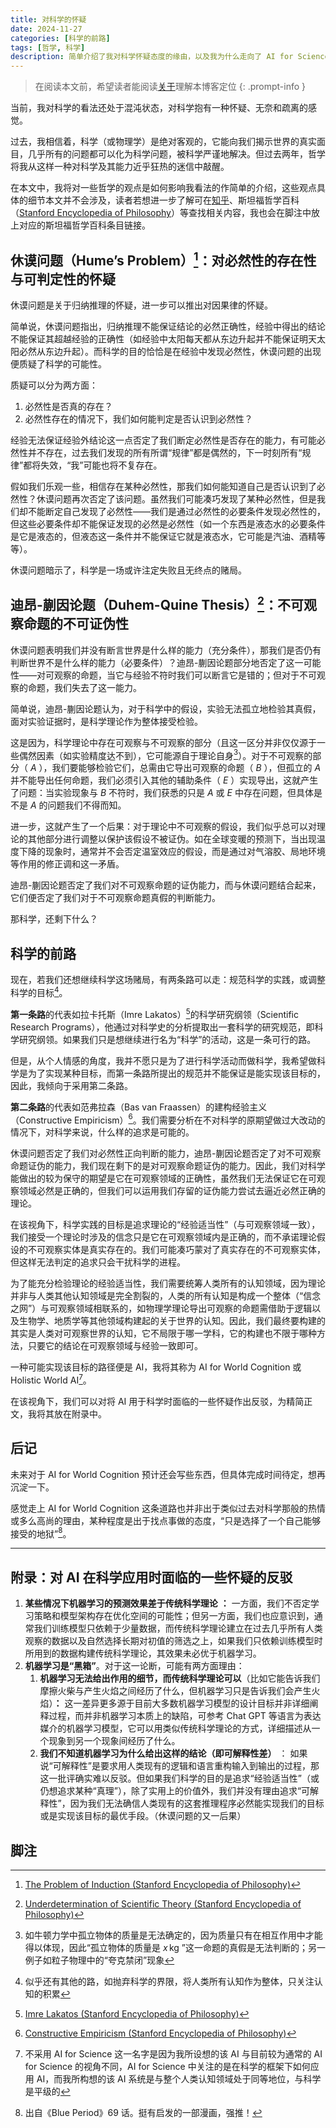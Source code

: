 ```yaml
---
title: 对科学的怀疑
date: 2024-11-27
categories: [科学的前路]
tags: [哲学, 科学]
description: 简单介绍了我对科学怀疑态度的缘由，以及我为什么走向了 AI for Science/AI for World Cognition
---
```


> 在阅读本文前，希望读者能阅读[关于](..\..\about)理解本博客定位
{: .prompt-info }

当前，我对科学的看法还处于混沌状态，对科学抱有一种怀疑、无奈和疏离的感觉。

过去，我相信着，科学（或物理学）是绝对客观的，它能向我们揭示世界的真实面目，几乎所有的问题都可以化为科学问题，被科学严谨地解决。但过去两年，哲学将我从这样一种对科学及其能力近乎狂热的迷信中敲醒。

在本文中，我将对一些哲学的观点是如何影响我看法的作简单的介绍，这些观点具体的细节本文并不会涉及，读者若想进一步了解可在[知乎](www.zhihu.com)、斯坦福哲学百科（[Stanford Encyclopedia of Philosophy](https://plato.stanford.edu/index.html)）等查找相关内容，我也会在脚注中放上对应的斯坦福哲学百科条目链接。

## 休谟问题（Hume’s Problem）[^1]：对必然性的存在性与可判定性的怀疑

休谟问题是关于归纳推理的怀疑，进一步可以推出对因果律的怀疑。

简单说，休谟问题指出，归纳推理不能保证结论的必然正确性，经验中得出的结论不能保证其超越经验的正确性（如经验中太阳每天都从东边升起并不能保证明天太阳必然从东边升起）。而科学的目的恰恰是在经验中发现必然性，休谟问题的出现便质疑了科学的可能性。

质疑可以分为两方面：

1. 必然性是否真的存在？
2. 必然性存在的情况下，我们如何能判定是否认识到必然性？

经验无法保证经验外结论这一点否定了我们断定必然性是否存在的能力，有可能必然性并不存在，过去我们发现的所有所谓“规律”都是偶然的，下一时刻所有“规律”都将失效，“我”可能也将不复存在。

假如我们乐观一些，相信存在某种必然性，那我们如何能知道自己是否认识到了必然性？休谟问题再次否定了该问题。虽然我们可能凑巧发现了某种必然性，但是我们却不能断定自己发现了必然性——我们是通过必然性的必要条件发现必然性的，但这些必要条件却不能保证发现的必然是必然性（如一个东西是液态水的必要条件是它是液态的，但液态这一条件并不能保证它就是液态水，它可能是汽油、酒精等等）。

休谟问题暗示了，科学是一场或许注定失败且无终点的赌局。



## 迪昂-蒯因论题（Duhem-Quine Thesis）[^2]：不可观察命题的不可证伪性

休谟问题表明我们并没有断言世界是什么样的能力（充分条件），那我们是否仍有判断世界不是什么样的能力（必要条件）？迪昂-蒯因论题部分地否定了这一可能性——对可观察的命题，当它与经验不符时我们可以断言它是错的；但对于不可观察的命题，我们失去了这一能力。

简单说，迪昂-蒯因论题认为，对于科学中的假设，实验无法孤立地检验其真假，面对实验证据时，是科学理论作为整体接受检验。

这是因为，科学理论中存在可观察与不可观察的部分（且这一区分并非仅仅源于一些偶然因素（如实验精度达不到），它可能源自于理论自身[^3]）。对于不可观察的部分（ $A$ ），我们要能够检验它们，总需由它导出可观察的命题（ $B$ ），但孤立的 $A$ 并不能导出任何命题，我们必须引入其他的辅助条件（ $E$ ）实现导出，这就产生了问题：当实验现象与 $B$ 不符时，我们获悉的只是 $A$ 或 $E$ 中存在问题，但具体是不是 $A$ 的问题我们不得而知。

进一步，这就产生了一个后果：对于理论中不可观察的假设，我们似乎总可以对理论的其他部分进行调整以保护该假设不被证伪。如在全球变暖的预测下，当出现温度下降的现象时，通常并不会否定温室效应的假设，而是通过对气溶胶、局地环境等作用的修正调和这一矛盾。

迪昂-蒯因论题否定了我们对不可观察命题的证伪能力，而与休谟问题结合起来，它们便否定了我们对于不可观察命题真假的判断能力。

那科学，还剩下什么？



## 科学的前路

现在，若我们还想继续科学这场赌局，有两条路可以走：规范科学的实践，或调整科学的目标[^4]。

**第一条路**的代表如拉卡托斯（Imre Lakatos）[^5]的科学研究纲领（Scientific Research Programs），他通过对科学史的分析提取出一套科学的研究规范，即科学研究纲领。如果我们只是想继续进行名为“科学”的活动，这是一条可行的路。

但是，从个人情感的角度，我并不愿只是为了进行科学活动而做科学，我希望做科学是为了实现某种目标，而第一条路所提出的规范并不能保证是能实现该目标的，因此，我倾向于采用第二条路。

**第二条路**的代表如范弗拉森（Bas van Fraassen）的建构经验主义（Constructive Empiricism）[^6]。我们需要分析在不对科学的原期望做过大改动的情况下，对科学来说，什么样的追求是可能的。

休谟问题否定了我们对必然性正向判断的能力，迪昂-蒯因论题否定了对不可观察命题证伪的能力，我们现在剩下的是对可观察命题证伪的能力。因此，我们对科学能做出的较为保守的期望是它在可观察领域的正确性，虽然我们无法保证它在可观察领域必然是正确的，但我们可以运用我们存留的证伪能力尝试去逼近必然正确的理论。

在该视角下，科学实践的目标是追求理论的“经验适当性”（与可观察领域一致），我们接受一个理论时涉及的信念只是它在可观察领域内是正确的，而不承诺理论假设的不可观察实体是真实存在的。我们可能凑巧蒙对了真实存在的不可观察实体，但这样无法判定的追求只会干扰科学的进程。

为了能充分检验理论的经验适当性，我们需要统筹人类所有的认知领域，因为理论并非与人类其他认知领域是完全割裂的，人类的所有认知是构成一个整体（“信念之网”）与可观察领域相联系的，如物理学理论导出可观察的命题需借助于逻辑以及生物学、地质学等其他领域构建起的关于世界的认知。因此，我们最终要构建的其实是人类对可观察世界的认知，它不局限于哪一学科，它的构建也不限于哪种方法，只要它的结论在可观察领域与经验一致即可。

一种可能实现该目标的路径便是 AI，我将其称为 AI for World Cognition 或 Holistic World AI[^7]。

在该视角下，我们可以对将 AI 用于科学时面临的一些怀疑作出反驳，为精简正文，我将其放在附录中。

## 后记

未来对于 AI for World Cognition 预计还会写些东西，但具体完成时间待定，想再沉淀一下。

感觉走上 AI for World Cognition 这条道路也并非出于类似过去对科学那般的热情或多么高尚的理由，某种程度是出于找点事做的态度，“只是选择了一个自己能够接受的地狱”[^8]。



---



## 附录：对 AI 在科学应用时面临的一些怀疑的反驳

1. **某些情况下机器学习的预测效果差于传统科学理论** **：**
   一方面，我们不否定学习策略和模型架构存在优化空间的可能性；但另一方面，我们也应意识到，通常我们训练模型只依赖于少量数据，而传统科学理论建立在过去几乎所有人类观察的数据以及自然选择长期对初值的筛选之上，如果我们只依赖训练模型时所用到的数据构建传统科学理论，其效果未必优于机器学习。
2. **机器学习是“黑箱”**。对于这一论断，可能有两方面理由：
   1. **机器学习无法给出作用的细节，而传统科学理论可以**（比如它能告诉我们摩擦火柴与产生火焰之间经历了什么，但机器学习只是告诉我们会产生火焰）**：**
      这一差异更多源于目前大多数机器学习模型的设计目标并非详细阐释过程，而并非机器学习本质上的缺陷，可参考 Chat GPT 等语言为表达媒介的机器学习模型，它可以用类似传统科学理论的方式，详细描述从一个现象到另一个现象间经历了什么。
   2. **我们不知道机器学习为什么给出这样的结论（即可解释性差）** ：
      如果说“可解释性”是要求用人类现有的逻辑和语言重构输入到输出的过程，那这一批评确实难以反驳。但如果我们科学的目的是追求“经验适当性”（或仍想追求某种“真理”），除了实用上的价值外，我们并没有理由追求“可解释性”，因为我们无法确信人类现有的这套推理程序必然能实现我们的目标或是实现该目标的最优手段。（休谟问题的又一后果）





## 脚注

[^1]: [The Problem of Induction (Stanford Encyclopedia of Philosophy)](https://plato.stanford.edu/entries/induction-problem/)
[^2]: [Underdetermination of Scientific Theory (Stanford Encyclopedia of Philosophy)](https://plato.stanford.edu/entries/scientific-underdetermination/)
[^3]: 如牛顿力学中孤立物体的质量是无法确定的，因为质量只有在相互作用中才能得以体现，因此“孤立物体的质量是 $x \, \mathrm{kg}$ ”这一命题的真假是无法判断的；另一例子如粒子物理中的“夸克禁闭”现象
[^4]: 似乎还有其他的路，如抛弃科学的界限，将人类所有认知作为整体，只关注认知的积累
[^5]: [Imre Lakatos (Stanford Encyclopedia of Philosophy)](https://plato.stanford.edu/entries/lakatos/#ImprPoppScie)
[^6]: [Constructive Empiricism (Stanford Encyclopedia of Philosophy)](https://plato.stanford.edu/entries/constructive-empiricism/)
[^7]: 不采用 AI for Science 这一名字是因为我所设想的该 AI 与目前较为通常的 AI for Science 的视角不同，AI for Science 中关注的是在科学的框架下如何应用 AI，而我所构想的该 AI 系统是与整个人类认知领域处于同等地位，与科学是平级的
[^8]: 出自《Blue Period》69 话。挺有启发的一部漫画，强推！

















